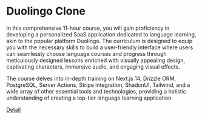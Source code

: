 # Duolingo Clone

In this comprehensive 11-hour course, you will gain proficiency in developing a personalized SaaS application dedicated to language learning, akin to the popular platform Duolingo. The curriculum is designed to equip you with the necessary skills to build a user-friendly interface where users can seamlessly choose language courses and progress through meticulously designed lessons enriched with visually appealing design, captivating characters, immersive audio, and engaging visual effects.

The course delves into in-depth training on Next.js 14, Drizzle ORM, PostgreSQL, Server Actions, Stripe integration, ShadcnUI, Tailwind, and a wide array of other essential tools and technologies, providing a holistic understanding of creating a top-tier language learning application. 

[Detail](https://eduitfree.com/courses/duolingo-clone)
